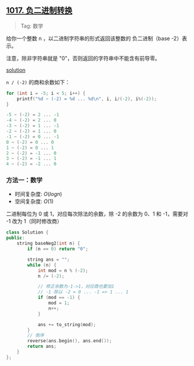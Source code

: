 ## [1017. 负二进制转换](https://leetcode.cn/problems/convert-to-base-2/description/)

> Tag: 数学

给你一个整数 n ，以二进制字符串的形式返回该整数的 负二进制（base -2）表示。

注意，除非字符串就是 "0"，否则返回的字符串中不能含有前导零。

[solution](https://leetcode.cn/problems/convert-to-base-2/solutions/2759014/javapython3cmo-ni-shu-xue-jin-zhi-zhuan-9j7na/)

`n / (-2)` 的商和余数如下：

```cpp
for (int i = -5; i < 5; i++) {
    printf("%d ~ (-2) = %d ... %d\n", i, i/(-2), i%(-2));
}

-5 ~ (-2) = 2 ... -1
-4 ~ (-2) = 2 ... 0
-3 ~ (-2) = 1 ... -1
-2 ~ (-2) = 1 ... 0
-1 ~ (-2) = 0 ... -1
0 ~ (-2) = 0 ... 0
1 ~ (-2) = 0 ... 1
2 ~ (-2) = -1 ... 0
3 ~ (-2) = -1 ... 1
4 ~ (-2) = -2 ... 0
```

### 方法一：数学
* 时间复杂度: ${O(logn)}$
* 空间复杂度: ${O(1)}$

二进制每位为 0 或 1，对应每次除法的余数，除 -2 的余数为 0、1 和 -1，需要对 -1 改为 1（同时修改商）

```cpp
class Solution {
public:
    string baseNeg2(int n) {
        if (n == 0) return "0";

        string ans = "";
        while (n) {
            int mod = n % (-2);
            n /= (-2);

            // 修正余数为-1->1，对应商也要加1
            // -1 除以 -2 = 0 ... -1 => 1 ... 1
            if (mod == -1) {
                mod = 1;
                n++;
            }

            ans += to_string(mod);
        }
        // 倒序
        reverse(ans.begin(), ans.end());
        return ans;
    }
};
```